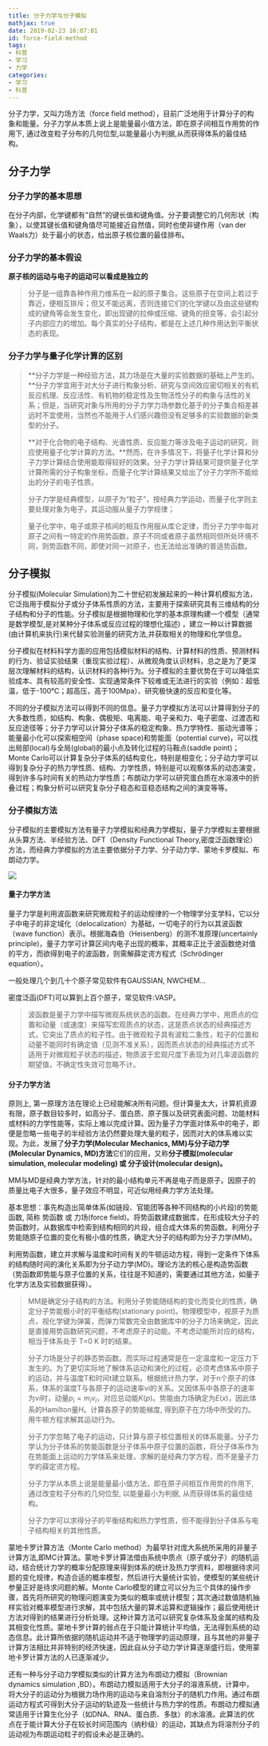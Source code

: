 ```yaml
---
title: 分子力学与分子模拟
mathjax: true
date: 2019-02-23 16:07:01
id: force-field-method
tags:
- 科普
- 学习
- 力学
categories:
- 学习
- 科普
---
```


分子力学，又叫力场方法（force field method），目前广泛地用于计算分子的构象和能量。分子力学从本质上说上是能量最小值方法，即在原子间相互作用势的作用下, 通过改变粒子分布的几何位型,以能量最小为判据,从而获得体系的最佳结构。

<!---more--->  

## 分子力学

### 分子力学的基本思想

在分子内部，化学键都有“自然”的键长值和键角值。分子要调整它的几何形状（构象），以使其键长值和键角值尽可能接近自然值，同时也使非键作用（van der Waals力）处于最小的状态，给出原子核位置的最佳排布。

### 分子力学的基本假设

**原子核的运动与电子的运动可以看成是独立的**

>分子是一组靠各种作用力维系在一起的原子集合。这些原子在空间上若过于靠近，便相互排斥；但又不能远离，否则连接它们的化学键以及由这些键构成的键角等会发生变化，即出现键的拉伸或压缩、键角的扭变等，会引起分子内部应力的增加。每个真实的分子结构，都是在上述几种作用达到平衡状态的表现。

### 分子力学与量子化学计算的区别

>**分子力学是一种经验方法，其力场是在大量的实验数据的基础上产生的。**分子力学宜用于对大分子进行构象分析、研究与空间效应密切相关的有机反应机理、反应活性、有机物的稳定性及生物活性分子的构象与活性的关系；但是，当研究对象与所用的分子力学力场参数化基于的分子集合相差甚远时不宜使用，当然也不能用于人们感兴趣但没有足够多的实验数据的新类型的分子。
>
>**对于化合物的电子结构、光谱性质、反应能力等涉及电子运动的研究，则应使用量子化学计算的方法。**然而，在许多情况下，将量子化学计算和分子力学计算结合使用能取得较好的效果。分子力学计算结果可提供量子化学计算所需的分子构象坐标，而量子化学计算结果又给出了分子力学所不能给出的分子的电子性质。
>
>分子力学是经典模型，以原子为“粒子”，按经典力学运动，而量子化学则主要处理对象为电子，其运动服从量子力学规律；
>
>量子化学中，电子或原子核间的相互作用服从库仑定律，而分子力学中每对原子之间有一特定的作用势函数，原子不同或者原子虽然相同但所处环境不同，则势函数不同，即使对同一对原子，也无法给出准确的普适势函数。

## 分子模拟

分子模拟(Molecular Simulation)为二十世纪初发展起来的一种计算机模拟方法，它泛指用于模拟分子或分子体系性质的方法，主要用于探索研究具有三维结构的分子结构和分子的性能。分子模拟是根据物理和化学的基本原理构建一个模型（通常是数学模型,是对某种分子体系或反应过程的理想化描述) ，建立一种以计算数据(由计算机来执行)来代替实验测量的研究方法,并获取相关的物理和化学信息。

分子模拟在材料科学方面的应用包括模拟材料的结构、计算材料的性质、预测材料的行为、验证实验结果（重现实验过程）、从微观角度认识材料，总之是为了更深层次理解材料的结构，认识材料的各种行为。分子模拟的主要优势在于可以降低实验成本、具有较高的安全性、实现通常条件下较难或无法进行的实验（例如：超低温，低于-100℃；超高压，高于100Mpa）、研究极快速的反应和变化等。

不同的分子模拟方法可以得到不同的信息。量子力学模拟方法可以计算得到分子的大多数性质，如结构、构象、偶极矩、电离能、电子亲和力、电子密度、过渡态和反应途径等；分子力学可以计算分子体系的稳定构象、热力学特性、振动光谱等；能量最小化可以探索相空间（phase space)和势能面（potential curve)，可以找出局部(local)与全局(global)的最小点及转化过程的马鞍点(saddle point)；Monte Carlo可以计算复杂分子体系的结构变化，特别是相变化；分子动力学可以得到复杂分子的热力学性质、结构、力学性质，特别是可以观察体系的动态演变，得到许多与时间有关的热动力学性质；布朗动力学可以研究蛋白质在水溶液中的折叠过程；构象分析可以研究复杂分子稳态和亚稳态结构之间的演变等等。

### 分子模拟方法

分子模拟的主要模拟方法有量子力学模拟和经典力学模拟，量子力学模拟主要根据从头算方法、半经验方法、DFT（Density Functional Theory,密度泛函数理论）方法，而经典力学模拟的方法主要依据分子力学、分子动力学、蒙地卡罗模拟、布朗动力学。

![](assets/1550909410356-1550924122495.png)

#### 量子力学方法

量子力学是利用波函数来研究微观粒子的运动规律的一个物理学分支学科，它以分子中电子的非定域化（delocalization）为基础，一切电子的行为以其波函数（wave function）表示。根据海森伯（Heisenberg）的测不准原理(uncertainly principle)，量子力学可计算区间内电子出现的概率，其概率正比于波函数绝对值的平方，而欲得到电子的波函数，则需解薛定谔方程式（Schrödinger equation）。

一般处理几个到几十个原子常见软件有GAUSSIAN, NWCHEM…

密度泛函(DFT)可以算到上百个原子，常见软件:VASP。

>波函数是量子力学中描写微观系统状态的函数。在经典力学中，用质点的位置和动量（或速度）来描写宏观质点的状态，这是质点状态的经典描述方式，它突出了质点的粒子性。由于微观粒子具有波粒二象性，粒子的位置和动量不能同时有确定值（见测不准关系），因而质点状态的经典描述方式不适用于对微观粒子状态的描述，物质波于宏观尺度下表现为对几率波函数的期望值，不确定性失效可忽略不计。

#### 分子力学方法

原则上, 第一原理方法在理论上已经能解决所有问题。但计算量太大，计算机资源有限，原子数目较多时，如高分子、蛋白质、原子簇以及研究表面问题、功能材料或材料的力学性能等，实际上难以完成计算。因为量子力学面对体系中的电子，即便是忽略一些电子的半经验方法仍然要处理大量的粒子，因而对大的体系难以实现。为此，发展了**分子力学(Molecular Mechanics, MM)与分子动力学(Molecular Dynamics, MD)方法**它们的应用，又称**分子模拟(molecular simulation, molecular modeling)  或  分子设计(molecular design)。**

MM与MD是经典力学方法，针对的最小结构单元不再是电子而是原子。因原子的质量比电子大很多，量子效应不明显，可近似用经典力学方法处理。

基本思想：事先构造出简单体系(如链段、官能团等各种不同结构的小片段)的势能函数, 简称 势函数 或 力场(force field)。将势函数建成数据库，在形成较大分子的势函数时，从数据库中检索到结构相同的片段，组合成大体系的势函数。利用分子势能随原子位置的变化有极小值的性质，确定大分子的结构即为分子力学(MM)。

利用势函数，建立并求解与温度和时间有关的牛顿运动方程，得到一定条件下体系的结构随时间的演化关系即为分子动力学(MD)。理论方法的核心是构造势函数（势函数即势能与原子位置的关系，往往是不知道的，需要通过其他方法，如量子化学方法及实验数据获得）。

>MM是确定分子结构的方法。利用分子势能随结构的变化而变化的性质，确定分子势能极小时的平衡结构(stationary point)。物理模型中，视原子为质点，视化学键为弹簧，而弹力常数完全由数据库中的分子力场来确定。因此是直接用势函数研究问题，不考虑原子的动能。不考虑动能所对应的结构，相当于体系处于 T=0 K 时的结果。
>
>分子力场是分子的静态势函数。而实际过程通常是在一定温度和一定压力下发生的。为了更切实际地了解体系运动和演化的过程，必须考虑体系中原子的运动，并与温度T和时间t建立联系。根据统计热力学，对于n个原子的体系，体系的温度T与各原子的运动速率vi的关系。又因体系中各原子的速率为*vi*时，动量$p_i=m_i v_i$，对应总动能*K*(*p*)。势能由力场确定为*E*(*x*)，因此体系的Hamilton量*H*。计算各原子的势能梯度, 得到原子在力场中所受的力。用牛顿方程求解其运动行为。
>
>分子力学忽略了电子的运动，只计算与原子核位置相关的体系能量。分子力学认为分子体系的势能函数是分子体系中原子位置的函数，将分子体系作为在势能面上运动的力学体系来处理，求解的是经典力学方程，而不是量子力学的薛定谔方程。
>
>分子力学从本质上说是能量最小值方法，即在原子间相互作用势的作用下, 通过改变粒子分布的几何位型, 以能量最小为判据, 从而获得体系的最佳结构。
>
>分子力学可以求得分子的平衡结构和热力学性质，但不能得到分子体系与电子结构相关的其他性质。

蒙地卡罗计算方法（Monte Carlo method）为最早针对庞大系统所采用的非量子计算方法,即MC计算法。蒙地卡罗计算法借由系统中质点（原子或分子）的随机运动，结合统计力学的概率分配原理来得到体系的统计及热力学资料，即根据待求问题的变化规律，构造合适的概率模型，然后进行大量统计实验，使模型的某些统计参量正好是待求问题的解。Monte Carlo模型的建立可以分为三个具体的操作步骤，首先将所研究的物理问题演变为类似的概率或统计模型；其次通过数值随机抽样实验对概率模型进行求解，其中包括大量的算术运算和逻辑操作；最后使用统计方法对得到的结果进行分析处理。这种计算方法可以研究复杂体系及金属的结构及其相变化性质。蒙地卡罗计算的弱点在于只能计算统计平均值，无法得到系统的动态信息。此计算所依据的随机运动并不适于物理学的运动原理，且与其他的非量子计算方法相比并非特别的经济快速，因此自从分子动力学计算逐渐盛行后，使用蒙地卡罗计算方法的人已逐渐减少。

还有一种与分子动力学模拟类似的计算方法为布朗动力模拟（Brownian dynamics simulation ,BD）。布朗动力模拟适用于大分子的溶液系统，计算中，将大分子的运动分为根据力场作用的运动与来自溶剂分子的随机力作用。通过布朗运动方程式可得到大分子运动的轨迹及一些统计与热力学的性质。布朗动力模拟通常适用于计算生化分子（如DNA、RNA、蛋白质、多肽）的水溶液。此算法的优点在于能计算大分子在较长时间范围内（纳秒级）的运动，其缺点为将溶剂分子的运动视为布朗运动粒子的假设未必是正确的。


